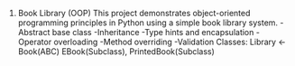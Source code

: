 1. Book Library (OOP)
	This project demonstrates object-oriented programming principles in Python using a simple book library system.
	-Abstract base class
	-Inheritance
	-Type hints and encapsulation
	-Operator overloading
	-Method overriding
	-Validation
		Classes: Library <- Book(ABC) EBook(Subclass), PrintedBook(Subclass)